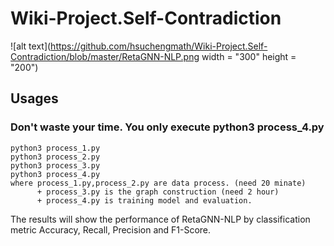 # Wiki-Project.Self-Contradiction


![alt text](https://github.com/hsuchengmath/Wiki-Project.Self-Contradiction/blob/master/RetaGNN-NLP.png width = "300" height = "200")

Usages
------

### Don't waste your time. You only execute python3 process_4.py
    python3 process_1.py 
    python3 process_2.py
    python3 process_3.py 
    python3 process_4.py 
    where process_1.py,process_2.py are data process. (need 20 minate)
          + process_3.py is the graph construction (need 2 hour)
          + process_4.py is training model and evaluation.


The results will show the performance of RetaGNN-NLP by classification metric Accuracy, Recall, Precision and F1-Score.
